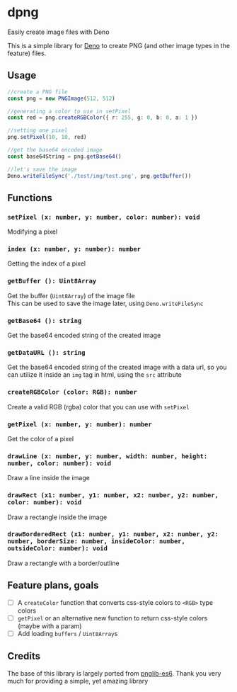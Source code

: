 # dpng
Easily create image files with Deno

This is a simple library for [Deno](https://deno.land) to create PNG (and other image types in the feature) files.

## Usage
```ts
//create a PNG file
const png = new PNGImage(512, 512)

//generating a color to use in setPixel
const red = png.createRGBColor({ r: 255, g: 0, b: 0, a: 1 })

//setting one pixel
png.setPixel(10, 10, red)

//get the base64 encoded image
const base64String = png.getBase64()

//let's save the image
Deno.writeFileSync('./test/img/test.png', png.getBuffer())
```

## Functions
### `setPixel (x: number, y: number, color: number): void`
Modifying a pixel

### `index (x: number, y: number): number`
Getting the index of a pixel

### `getBuffer (): Uint8Array`
Get the buffer (`Uint8Array`) of the image file<br>
This can be used to save the image later, using `Deno.writeFileSync`

### `getBase64 (): string`
Get the base64 encoded string of the created image

### `getDataURL (): string`
Get the base64 encoded string of the created image with a data url, so you can utilize it inside an `img` tag in html, using the `src` attribute

### `createRGBColor (color: RGB): number`
Create a valid RGB (rgba) color that you can use with `setPixel`

### `getPixel (x: number, y: number): number`
Get the color of a pixel

### `drawLine (x: number, y: number, width: number, height: number, color: number): void`
Draw a line inside the image

### `drawRect (x1: number, y1: number, x2: number, y2: number, color: number): void`
Draw a rectangle inside the image

### `drawBorderedRect (x1: number, y1: number, x2: number, y2: number, borderSize: number, insideColor: number, outsideColor: number): void`
Draw a rectangle with a border/outline

## Feature plans, goals
- [ ] A `createColor` function that converts css-style colors to `<RGB>` type colors
- [ ] `getPixel` or an alternative new function to return css-style colors (maybe with a param)
- [ ] Add loading `buffers` / `Uint8Array`s

## Credits
The base of this library is largely ported from [pnglib-es6](https://github.com/IjzerenHein/pnglib-es6). Thank you very much for providing a simple, yet amazing library